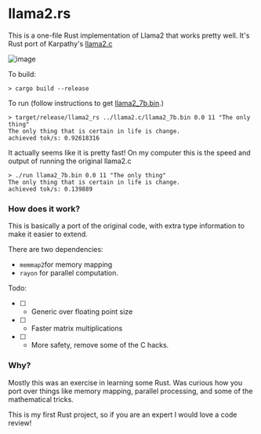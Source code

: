 # llama2.rs

This is a one-file Rust implementation of Llama2 that works pretty well. 
It's Rust port of Karpathy's [llama2.c](https://github.com/karpathy/llama2.c)

![image](https://github.com/srush/llama2.rs/assets/35882/dac9a285-b141-409f-bb46-c81a28516cd1)


To build:

```
> cargo build --release
```

To run (follow instructions to get [llama2_7b.bin](https://github.com/karpathy/llama2.c).)

```
> target/release/llama2_rs ../llama2.c/llama2_7b.bin 0.0 11 "The only thing"
The only thing that is certain in life is change.
achieved tok/s: 0.92618316

```

It actually seems like it is pretty fast! On my computer this is the speed and output of running the original llama2.c

```
> ./run llama2_7b.bin 0.0 11 "The only thing"
The only thing that is certain in life is change.
achieved tok/s: 0.139889
```

### How does it work?

This is basically a port of the original code, with extra type information to make it easier to extend. 

There are two dependencies: 
* `memmap2`for memory mapping
* `rayon` for parallel computation.

Todo: 
* [ ] - Generic over floating point size
* [ ] - Faster matrix multiplications
* [ ] - More safety, remove some of the C hacks. 

### Why? 

Mostly this was an exercise in learning some Rust. Was curious how you port over things like memory mapping, parallel processing, and some of the mathematical tricks. 

This is my first Rust project, so if you are an expert I would love a code review!
